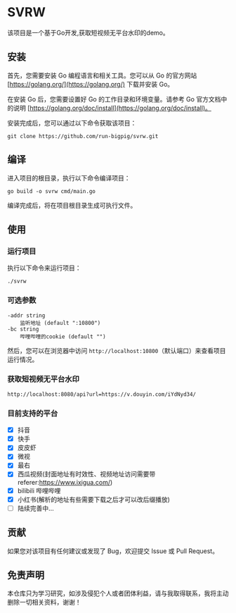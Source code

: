 # SVRW

该项目是一个基于Go开发,获取短视频无平台水印的demo。

## 安装

首先，您需要安装 Go 编程语言和相关工具。您可以从 Go 的官方网站 [https://golang.org/](https://golang.org/) 下载并安装 Go。

在安装 Go 后，您需要设置好 Go 的工作目录和环境变量。请参考 Go 官方文档中的说明 [https://golang.org/doc/install](https://golang.org/doc/install)。

安装完成后，您可以通过以下命令获取该项目：
```
git clone https://github.com/run-bigpig/svrw.git
```

## 编译

进入项目的根目录，执行以下命令编译项目：
```
go build -o svrw cmd/main.go
```

编译完成后，将在项目根目录生成可执行文件。

## 使用

### 运行项目

执行以下命令来运行项目：
```
./svrw
```
### 可选参数
```
-addr string
    监听地址 (default ":10800")
-bc string
    哔哩哔哩的cookie (default "")
```
然后，您可以在浏览器中访问 `http://localhost:10800`（默认端口）来查看项目运行情况。

### 获取短视频无平台水印
```
http://localhost:8080/api?url=https://v.douyin.com/iYdNyd34/
```

### 目前支持的平台
- [x] 抖音
- [x] 快手
- [x] 皮皮虾
- [x] 微视
- [x] 最右
- [x] 西瓜视频(封面地址有时效性、视频地址访问需要带referer:https://www.ixigua.com/)
- [x] bilibili 哔哩哔哩
- [x] 小红书(解析的地址有些需要下载之后才可以改后缀播放)
- [ ] 陆续完善中...

## 贡献

如果您对该项目有任何建议或发现了 Bug，欢迎提交 Issue 或 Pull Request。

## 免责声明

本仓库只为学习研究，如涉及侵犯个人或者团体利益，请与我取得联系，我将主动删除一切相关资料，谢谢！

